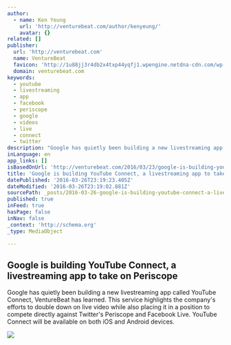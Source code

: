 ```yaml
---
author:
  - name: Ken Yeung
    url: 'http://venturebeat.com/author/kenyeung/'
    avatar: {}
related: []
publisher:
  url: 'http://venturebeat.com'
  name: VentureBeat
  favicon: 'http://1u88jj3r4db2x4txp44yqfj1.wpengine.netdna-cdn.com/wp-content/themes/vbnews/img/favicon.ico'
  domain: venturebeat.com
keywords:
  - youtube
  - livestreaming
  - app
  - facebook
  - periscope
  - google
  - videos
  - live
  - connect
  - twitter
description: "Google has quietly been building a new livestreaming app called YouTube Connect, VentureBeat has learned. This service highlights the company's efforts to double down on live video while also placing it in a position to compete directly against Twitter's Periscope and Facebook Live. YouTube Connect will be available on both iOS and Android devices."
inLanguage: en
app_links: []
isBasedOnUrl: 'http://venturebeat.com/2016/03/23/google-is-building-youtube-connect-a-live-streaming-app-to-take-on-periscope/?utm_content=buffer09dc7&utm_medium=social&utm_source=linkedin.com&utm_campaign=buffer'
title: 'Google is building YouTube Connect, a livestreaming app to take on Periscope'
datePublished: '2016-03-26T23:19:23.405Z'
dateModified: '2016-03-26T23:19:02.881Z'
sourcePath: _posts/2016-03-26-google-is-building-youtube-connect-a-livestreaming-app-to-t.md
published: true
inFeed: true
hasPage: false
inNav: false
_context: 'http://schema.org'
_type: MediaObject

---
```

<article style=""><h1>Google is building YouTube Connect, a livestreaming app to take on Periscope</h1><p>Google has quietly been building a new livestreaming app called YouTube Connect, VentureBeat has learned. This service highlights the company's efforts to double down on live video while also placing it in a position to compete directly against Twitter's Periscope and Facebook Live. YouTube Connect will be available on both iOS and Android devices.</p><img src="http://1u88jj3r4db2x4txp44yqfj1.wpengine.netdna-cdn.com/wp-content/uploads/2016/03/2016-03-23-14.34.21-1-780x596.jpg" /></article>